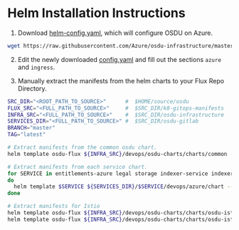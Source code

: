 # Helm Installation Instructions

1. Download [helm-config.yaml](https://raw.githubusercontent.com/Azure/osdu-infrastructure/master/devops/helm-config.yaml), which will configure OSDU on Azure.

```bash
wget https://raw.githubusercontent.com/Azure/osdu-infrastructure/master/devops/helm-config.yaml -O config.yaml
```

2. Edit the newly downloaded [config.yaml](https://raw.githubusercontent.com/Azure/osdu-infrastructure/master/devops/helm-config.yaml) and fill out the sections `azure` and `ingress`.

3. Manually extract the manifests from the helm charts to your Flux Repo Directory.

```bash
SRC_DIR="<ROOT_PATH_TO_SOURCE>"      #  $HOME/source/osdu
FLUX_SRC="<FULL_PATH_TO_SOURCE>"     #  $SRC_DIR/k8-gitops-manifests
INFRA_SRC="<FULL_PATH_TO_SOURCE>"    #  $SRC_DIR/osdu-infrastructure
SERVICES_DIR="<FULL_PATH_TO_SOURCE>" #  $SRC_DIR/osdu-gitlab
BRANCH="master"
TAG="latest"

# Extract manifests from the common osdu chart.
helm template osdu-flux ${INFRA_SRC}/devops/osdu-charts/charts/common -f ${INFRA_SRC}/devops/config.yaml > ${FLUX_SRC}/providers/azure/hld-registry/azure-common.yaml

# Extract manifests from each service chart.
for SERVICE in entitlements-azure legal storage indexer-service indexer-queue search-service ;
do
  helm template $SERVICE ${SERVICES_DIR}/$SERVICE/devops/azure/chart --set image.branch=$BRANCH --set image.tag=$TAG > ${FLUX_SRC}/providers/azure/hld-registry/$SERVICE.yaml
done

# Extract manifests for Istio
helm template osdu-flux ${INFRA_SRC}/devops/osdu-charts/charts/osdu-istio -f ${INFRA_SRC}/devops/config.yaml > ${FLUX_SRC}/providers/azure/hld-registry/osdu-istio.yaml
helm template osdu-flux ${INFRA_SRC}/devops/osdu-charts/charts/osdu-istio-auth -f ${INFRA_SRC}/devops/config.yaml > ${FLUX_SRC}/providers/azure/hld-registry/osdu-istio-auth.yaml
```